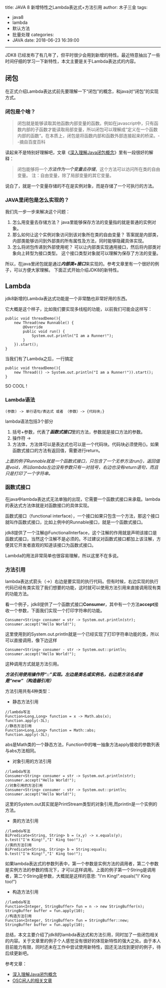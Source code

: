 title: JAVA 8 新增特性之Lambda表达式+方法引用
author: 木子三金
tags:
  - java8
  - lambda
  - 默认方法
  - 批量处理
categories:
  - JAVA
date: 2018-06-23 16:39:00
---
JDK8 已经发布了有几年了，但平时很少会用到新增的特性。最近特意抽出了一些时间仔细的学习一下新特性，本文主要是关于Lambda表达式的内容。

<!-- more -->


## 闭包
在正式介绍Lambda表达式前先要理解一下“闭包”的概念，和java对“闭包”的实现方式。
### 闭包是个啥？

>闭包就是能够读取其他函数内部变量的函数。例如在javascript中，只有函数内部的子函数才能读取局部变量，所以闭包可以理解成“定义在一个函数内部的函数“。在本质上，闭包是将函数内部和函数外部连接起来的桥梁。--摘自百度百科

读起来不是特别好理解吧，文章《[深入理解Java闭包概念](https://www.cnblogs.com/ssp2110/p/3797666.html)》里有一段很好的解释：
>闭包能够将一个***方法作为一个变量去存储***，这个方法可以访问所在类的自由变量。
注：自由变量，除了局部变量的其它变量。

说白了，就是一个变量存储的不在是实例对象，而是存储了一个可执行的方法。

### JAVA里闭包是怎么实现的？
我们先一步一步来解决这个问题：
1. 怎么用变量去存储方法？
		java里能够保存方法的变量指的就是普通的实例对象。
2. 那么如何让这个实例对象访问到该对象所在类的自由变量？
		答案就是内部类，内部类能够访问到外部类的所有属性及方法，同时能够隐藏具体实现。
3. 怎么将闭包传递到外部使用呢？
		可以让内部类实现通用接口，然后将内部类对象向上转型为接口类型。
        这个接口类型对象就可以理解为保存了方法的变量。
		
所以，在java里闭包就是通过***内部类+接口***来实现的。参考文章里有一个很好的例子，可以方便大家理解。
下面正式开始介绍JDK8的新特性。

## Lambda
jdk8新增的Lambda表达式功能是一个非常酷也非常好用的东西。

它大概是这个样子，比如我们要实现多线程的功能，以前我们可能会这样写：
```
public void threadDemo(){
	new Thread(new Runnable() {
		@Override
		public void run() {
			System.out.println("I am a Runner!");
		}
	}).start();
}
```
当我们有了Lambda之后，一行搞定
```
public void threadDemo(){
	new Thread(() -> System.out.println("I am a Runner!")).start();
}
```
SO COOL !

### Lambda语法

	(参数) -> 单行语句/表达式 或者 （参数）-> {代码块;}
    
lambda语法包括3个部分
1. 括号+参数，代表了***函数式接口***里的方法，参数就是接口方法的参数。
2. 操作符 ->
3. 方法体，方法体可以是表达式也可以是一个代码块。代码块必须使用{}。如果函数式接口的方法有返回值，需要进行return。

*上面的例子Runnable就是一个函数式接口，只包含了一个无参方法run()，返回值是void，所以lambda左边没有参数只有一对括号，右边也没有return语句，而且只是打印了一个字符串。*

### 函数式接口
在java中lambda表达式无法单独的出现，它需要一个函数式接口来承载。lambda的表达式方法体就是对函数接口的具体实现。

函数式接口（functional interface），一个接口如果只包含一个方法，那这个接口就叫作函数式接口，比如上例中的Runnable接口，就是一个函数式接口。

jdk8提供了一个注解@FunctionalInterface，这个注解的作用就是声明该接口是函数式接口，当然这个注解不是必须的。不过建议对函数式接口都加上该注解，方便其它开发者直观的知道该接口为函数式接口。

Lambda的用法非常简单也很容易理解，所以这里不在多说。

### 方法引用
lambda表达式箭头（->）右边是要实现的执行代码。但有时候，右边实现的执行代码已经有类实现了我们想要的功能，这时就可以使用方法引用来直接调用现有类的功能方法。

看一个例子，jdk8提供了一个函数式接口**Consumer**，其中有一个方法**accept**接收一个参数，下面我们实现一个打印字符串的功能。

```
Consumer<String> consumer = str -> System.out.println(str);
consumer.accept("Hello World!");
```
这里使用到的System.out.println就是一个已经实现了打印字符串功能的类，所以可以直接调用，像下边这样
```
Consumer<String> consumer - str -> System.out::println;
consumer.accept("Hello World!");
```
这种调用方式就是方法引用。

***方法引用使用操作符“::”实现。左边是类名或实例名，右边是方法名或者是“new”（构造器引用）***

方法引用共有4种类型：
- 静态方法引用
```
//lambda写法
Function<Long,Long> function = x -> Math.abs(x);
function.apply(-3L);
//静态方法引用
Function<Long,Long> function = Math::abs;
function.apply(-3L);
```
abs是Math类的一个静态方法，Function中的唯一抽象方法apply接收的参数列表与abs方法相同。

- 对象引用的方法引用
```
//lambda写法
Consumer<String> consumer = str -> System.out.println(str);
consumer.accept("Hello World!");
//对象引用的方法引用
Consumer<String> consumer - str -> System.out::println;
consumer.accept("Hello World!");
```
这里的System.out其实就是PrintStream类型的对象引用,而println是一个实例的方法。

- 类的方法引用
```
//lambda写法
BiPredicate<String, String> b = (x,y) -> x.equals(y);
b.test("I'm King!","I' King too!");
//类的方法引用
BiPredicate<String, String> b = String:equals;
b.test("I'm King!","I' King too!");
```
如果lambda表达式的参数列表中，第一个参数是实例方法的调用者，第二个参数是实例方法的参数的情况下，才可以这样调用。上面的例子第一个String是调用者，第二个String是参数，大概就是这样的意思: "I'm King!".equals("I' King too!")

- 构造方法引用
```
//lambda写法
Function<Integer, StringBuffer> fun = n -> new StringBuffer(n); 
StringBuffer buffer = fun.apply(10);
//构造方法引用
Function<Integer, StringBuffer> fun = StringBuffer::new;
StringBuffer buffer = fun.apply(10);
```


总结，本文主要介绍了jdk8的lambda表达式和方法引用，同时加了一些闭包相关的内容。关于文章里的例子个人感觉没有很好的体现新特性的强大之处。由于本人目前能力有限，同时还未在工作中尝试使用新特性，固还无法找到更好的例子，待后续更新吧。

参考文章：
- [深入理解Java闭包概念](https://www.cnblogs.com/ssp2110/p/3797666.html)
- [OSC闲人的相关文章](https://my.oschina.net/benhaile?tab=newest&catalogId=0)